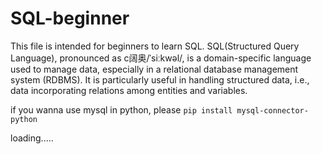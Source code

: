 # SQL-beginner
This file is intended for beginners to learn SQL.
SQL(Structured Query Language), pronounced as c阔奥/ˈsiːkwəl/, is a domain-specific language used to manage data, especially in a relational database management system (RDBMS). It is particularly useful in handling structured data, i.e., data incorporating relations among entities and variables.


if you wanna use mysql in python, please `pip install mysql-connector-python`

loading.....

